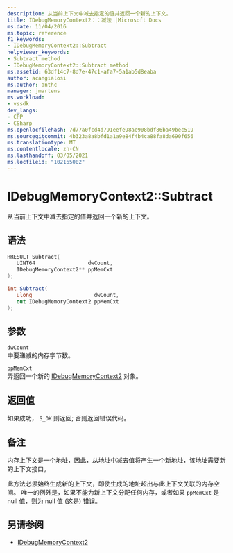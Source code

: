```yaml
---
description: 从当前上下文中减去指定的值并返回一个新的上下文。
title: IDebugMemoryContext2：：减法 |Microsoft Docs
ms.date: 11/04/2016
ms.topic: reference
f1_keywords:
- IDebugMemoryContext2::Subtract
helpviewer_keywords:
- Subtract method
- IDebugMemoryContext2::Subtract method
ms.assetid: 63df14c7-8d7e-47c1-afa7-5a1ab5d8eaba
author: acangialosi
ms.author: anthc
manager: jmartens
ms.workload:
- vssdk
dev_langs:
- CPP
- CSharp
ms.openlocfilehash: 7d77a0fcd4d791eefe98ae908bdf86ba49bec519
ms.sourcegitcommit: 4b323a8a8bfd1a1a9e84f4b4ca88fa8da690f656
ms.translationtype: MT
ms.contentlocale: zh-CN
ms.lasthandoff: 03/05/2021
ms.locfileid: "102165002"
---
```

# <a name="idebugmemorycontext2subtract"></a>IDebugMemoryContext2::Subtract
从当前上下文中减去指定的值并返回一个新的上下文。

## <a name="syntax"></a>语法

```cpp
HRESULT Subtract( 
   UINT64                 dwCount,
   IDebugMemoryContext2** ppMemCxt
);
```

```csharp
int Subtract(
   ulong                    dwCount,
   out IDebugMemoryContext2 ppMemCxt
);
```

## <a name="parameters"></a>参数
`dwCount`\
中要递减的内存字节数。

`ppMemCxt`\
弄返回一个新的 [IDebugMemoryContext2](../../../extensibility/debugger/reference/idebugmemorycontext2.md) 对象。

## <a name="return-value"></a>返回值
 如果成功， `S_OK` 则返回; 否则返回错误代码。

## <a name="remarks"></a>备注
 内存上下文是一个地址，因此，从地址中减去值将产生一个新地址，该地址需要新的上下文接口。

 此方法必须始终生成新的上下文，即使生成的地址超出与此上下文关联的内存空间。 唯一的例外是，如果不能为新上下文分配任何内存，或者如果 `ppMemCxt` 是 null 值，则为 null 值 (这是) 错误。

## <a name="see-also"></a>另请参阅
- [IDebugMemoryContext2](../../../extensibility/debugger/reference/idebugmemorycontext2.md)
